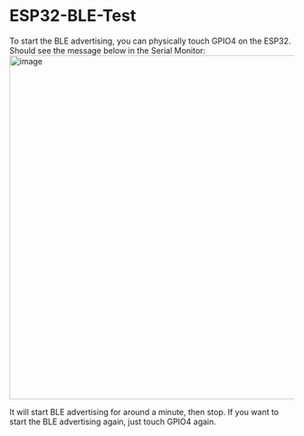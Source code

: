 # ESP32-BLE-Test

To start the BLE advertising, you can physically touch GPIO4 on the ESP32. Should see the message below in the Serial Monitor:
<img width="607" alt="image" src="https://github.com/Austin0417/ESP32-BLE-Test/assets/79946256/7fa678e4-038f-4435-b2d6-f119b1281130">

It will start BLE advertising for around a minute, then stop. If you want to start the BLE advertising again, just touch GPIO4 again.
